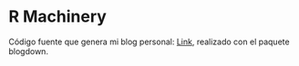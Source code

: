 # R Machinery
Código fuente que genera mi blog personal:
[Link](https://richyrecarey.netlify.com), realizado con el paquete blogdown.